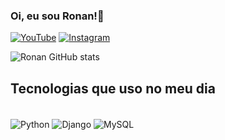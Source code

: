 ### Oi, eu sou Ronan!👋

[![YouTube](https://img.shields.io/badge/YouTube-FF0000?style=for-the-badge&logo=youtube&logoColor=white)](https://www.youtube.com/channel/UC2lbkM_pLoij0lkIyFi4zAw)
[![Instagram](https://img.shields.io/badge/Instagram-E4405F?style=for-the-badge&logo=instagram&logoColor=white)](https://www.instagram.com/ronanboyy/)

![Ronan GitHub stats](https://github-readme-stats.vercel.app/api?username=ronannt&show_icons=true&theme=tokyonight)

## Tecnologias que uso no meu dia

<div style="display inline_block"><br/>
    <img align="center" alt="Python" src="https://img.shields.io/badge/Python-3776AB?style=for-the-badge&logo=python&logoColor=white" />
    <img align="center" alt="Django" src="https://img.shields.io/badge/Django-092E20?style=for-the-badge&logo=django&logoColor=white" />
    <img align="center" alt="MySQL" src="https://img.shields.io/badge/MySQL-005C84?style=for-the-badge&logo=mysql&logoColor=white" />
<div>
